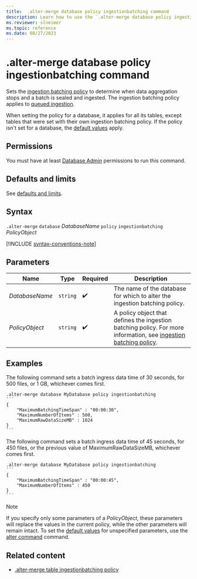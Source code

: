 ```yaml
---
title:  .alter-merge database policy ingestionbatching command
description: Learn how to use the `.alter-merge database policy ingestionbatching` command to set the ingestion batching policy.
ms.reviewer: slneimer
ms.topic: reference
ms.date: 08/27/2023
---
```

# .alter-merge database policy ingestionbatching command

Sets the [ingestion batching policy](batching-policy.md) to determine when data aggregation stops and a batch is sealed and ingested. The ingestion batching policy applies to [queued ingestion](../../ingest-data-overview.md#continuous-data-ingestion).

When setting the policy for a database, it applies for all its tables, except tables that were set with their own ingestion batching policy. If the policy isn't set for a database, the [default values](batching-policy.md#defaults-and-limits) apply.

## Permissions

You must have at least [Database Admin](access-control/role-based-access-control.md) permissions to run this command.

## Defaults and limits

See [defaults and limits](batching-policy.md#defaults-and-limits).

## Syntax

`.alter-merge` `database` *DatabaseName* `policy` `ingestionbatching` *PolicyObject*

[!INCLUDE [syntax-conventions-note](../includes/syntax-conventions-note.md)]

## Parameters

|Name|Type|Required|Description|
|--|--|--|--|
|*DatabaseName*| `string` | :heavy_check_mark:|The name of the database for which to alter the ingestion batching policy.|
|*PolicyObject*| `string` | :heavy_check_mark:|A policy object that defines the ingestion batching policy. For more information, see [ingestion batching policy](batching-policy.md).|

## Examples

The following command sets a batch ingress data time of 30 seconds, for 500 files, or 1 GB, whichever comes first.

````kusto
.alter-merge database MyDatabase policy ingestionbatching
```
{
    "MaximumBatchingTimeSpan" : "00:00:30",
    "MaximumNumberOfItems" : 500,
    "MaximumRawDataSizeMB" : 1024
}
```
````

The following command sets a batch ingress data time of 45 seconds, for 450 files, or the previous value of MaximumRawDataSizeMB, whichever comes first.

````kusto
.alter-merge database MyDatabase policy ingestionbatching
```
{
    "MaximumBatchingTimeSpan" : "00:00:45",
    "MaximumNumberOfItems" : 450
}
```
````

>[!NOTE]
> If you specify only some parameters of a *PolicyObject*, these parameters will replace the values in the current policy, while the other parameters will remain intact. To set the [default values](batching-policy.md#sealing-a-batch) for unspecified parameters, use the [alter command](alter-database-ingestion-batching-policy.md) command.

## Related content

* [.alter-merge table ingestionbatching policy](alter-merge-table-ingestion-batching-policy.md)
